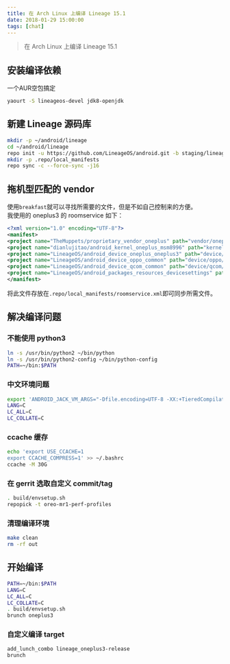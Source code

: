```yaml
---
title: 在 Arch Linux 上编译 Lineage 15.1
date: 2018-01-29 15:00:00
tags: [chat]
---
```

> 在 Arch Linux 上编译 Lineage 15.1

## 安装编译依赖
一个AUR空包搞定
```bash
yaourt -S lineageos-devel jdk8-openjdk
```

## 新建 Lineage 源码库
```bash
mkdir -p ~/android/lineage
cd ~/android/lineage
repo init -u https://github.com/LineageOS/android.git -b staging/lineage-15.1
mkdir -p .repo/local_manifests
repo sync -c --force-sync -j16
```

## 拖机型匹配的 vendor
使用`breakfast`就可以寻找所需要的文件，但是不如自己控制来的方便。  
我使用的 oneplus3 的 roomservice 如下：
```xml
<?xml version="1.0" encoding="UTF-8"?>
<manifest>
<project name="TheMuppets/proprietary_vendor_oneplus" path="vendor/oneplus" remote="github" revision="lineage-15.1"/>
<project name="dianlujitao/android_kernel_oneplus_msm8996" path="kernel/oneplus/msm8996" remote="github"/>
<project name="LineageOS/android_device_oneplus_oneplus3" path="device/oneplus/oneplus3" remote="github" revision="lineage-15.1"/>
<project name="LineageOS/android_device_oppo_common" path="device/oppo/common" remote="github" revision="lineage-15.1"/>
<project name="LineageOS/android_device_qcom_common" path="device/qcom/common" remote="github"/>
<project name="LineageOS/android_packages_resources_devicesettings" path="packages/resources/devicesettings" remote="github"/>
</manifest>
```
将此文件存放在`.repo/local_manifests/roomservice.xml`即可同步所需文件。

## 解决编译问题
### 不能使用 python3
```bash
ln -s /usr/bin/python2 ~/bin/python
ln -s /usr/bin/python2-config ~/bin/python-config
PATH=~/bin:$PATH
```
### 中文环境问题
```bash
export 'ANDROID_JACK_VM_ARGS="-Dfile.encoding=UTF-8 -XX:+TieredCompilation"' >> ~/.bashrc
LANG=C
LC_ALL=C
LC_COLLATE=C
```
### ccache 缓存
```bash
echo 'export USE_CCACHE=1
export CCACHE_COMPRESS=1' >> ~/.bashrc
ccache -M 30G
```
### 在 gerrit 选取自定义 commit/tag
```bash
. build/envsetup.sh
repopick -t oreo-mr1-perf-profiles
```
### 清理编译环境
```bash
make clean
rm -rf out
```

## 开始编译
```bash
PATH=~/bin:$PATH
LANG=C
LC_ALL=C
LC_COLLATE=C
. build/envsetup.sh
brunch oneplus3
```
### 自定义编译 target
```bash
add_lunch_combo lineage_oneplus3-release
brunch
```
